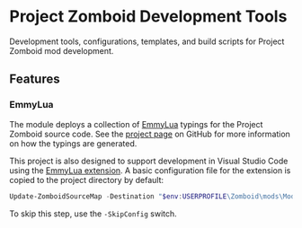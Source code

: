 # Project Zomboid Development Tools

Development tools, configurations, templates, and build scripts for Project Zomboid mod development.

## Features

### EmmyLua

The module deploys a collection of [EmmyLua](https://emmylua.github.io/) typings for the Project Zomboid source code. See the [project page](https://github.com/asledgehammer/Umbrella) on GitHub for more information on how the typings are generated.

This project is also designed to support development in Visual Studio Code using the [EmmyLua extension](https://github.com/EmmyLua/VSCode-EmmyLua). A basic configuration file for the extension is copied to the project directory by default:

```powershell
Update-ZomboidSourceMap -Destination "$env:USERPROFILE\Zomboid\mods\ModName"
```

To skip this step, use the `-SkipConfig` switch.

